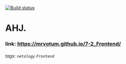 [![Build status](https://ci.appveyor.com/api/projects/status/vw9148lu31pi799s?svg=true)](https://ci.appveyor.com/project/mrvotum/5-2-tripcalendar)

# AHJ.

### link: https://mrvotum.github.io/7-2_Frontend/

###### tags: `netology` `Frontend`